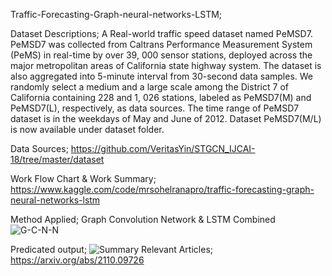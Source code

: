 Traffic-Forecasting-Graph-neural-networks-LSTM; 

Dataset Descriptions; A  Real-world traffic speed dataset named PeMSD7. PeMSD7 was collected from Caltrans Performance Measurement System (PeMS) in real-time by over 39, 000 sensor stations, deployed across the major metropolitan areas of California state highway system. The dataset is also aggregated into 5-minute interval from 30-second data samples. We randomly select a medium and a large scale among the District 7 of California containing 228 and 1, 026 stations, labeled as PeMSD7(M) and PeMSD7(L), respectively, as data sources. The time range of PeMSD7 dataset is in the weekdays of May and June of 2012. Dataset PeMSD7(M/L) is now available under dataset folder.

Data Sources; https://github.com/VeritasYin/STGCN_IJCAI-18/tree/master/dataset

Work Flow Chart & Work Summary; https://www.kaggle.com/code/mrsohelranapro/traffic-forecasting-graph-neural-networks-lstm

Method Applied; Graph Convolution Network  & LSTM Combined
![G-C-N-N](https://github.com/SohelRana-aiub-Pro/Traffic-Forecasting-Graph-neural-networks-LSTM/assets/133596903/aa8affb7-112a-4d78-89d4-01b26efa8822)


Predicated output; ![Summary](https://github.com/SohelRana-aiub-Pro/Traffic-Forecasting-Graph-neural-networks-LSTM/assets/133596903/77e09848-f292-4945-80e2-34fd0486933b)
Relevant Articles; https://arxiv.org/abs/2110.09726
